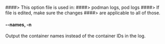 ####> This option file is used in:
####>   podman logs, pod logs
####> If file is edited, make sure the changes
####> are applicable to all of those.
#### **--names**, **-n**

Output the container names instead of the container IDs in the log.
